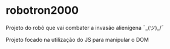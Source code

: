 # robotron2000
Projeto do robô que vai combater a invasão alienígena ¯\_(ツ)_/¯

Projeto focado na utilização do JS para manipular o DOM
